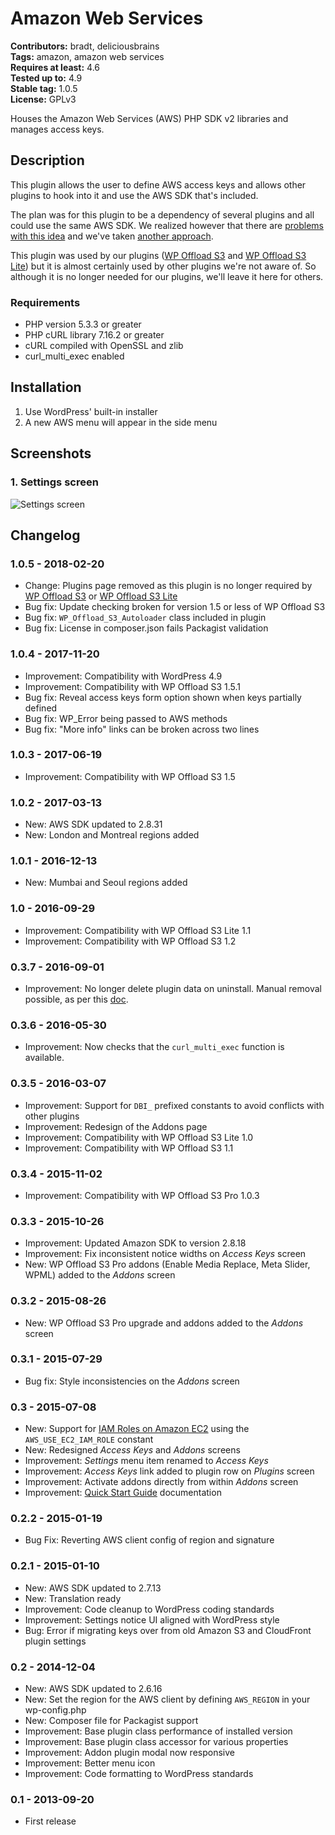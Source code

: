 # Amazon Web Services #
**Contributors:** bradt, deliciousbrains  
**Tags:** amazon, amazon web services  
**Requires at least:** 4.6  
**Tested up to:** 4.9  
**Stable tag:** 1.0.5  
**License:** GPLv3  

Houses the Amazon Web Services (AWS) PHP SDK v2 libraries and manages access keys.

## Description ##

This plugin allows the user to define AWS access keys and allows other plugins to hook into it and use the AWS SDK that's included.

The plan was for this plugin to be a dependency of several plugins and all could use the same AWS SDK. We realized however that there are [problems with this idea](https://deliciousbrains.com/wp-offload-s3-1-6-released/?utm_campaign=WP%2BOffload%2BS3&utm_source=wordpress.org&utm_medium=free%2Bplugin%2Blisting&utm_content=AWS) and we've taken [another approach](https://deliciousbrains.com/wp-offload-s3-1-6-released/?utm_campaign=WP%2BOffload%2BS3&utm_source=wordpress.org&utm_medium=free%2Bplugin%2Blisting&utm_content=AWS).

This plugin was used by our plugins ([WP Offload S3](https://deliciousbrains.com/wp-offload-s3/?utm_campaign=WP%2BOffload%2BS3&utm_source=wordpress.org&utm_medium=free%2Bplugin%2Blisting&utm_content=AWS) and [WP Offload S3 Lite](http://wordpress.org/plugins/amazon-s3-and-cloudfront/)) but it is almost certainly used by other plugins we're not aware of. So although it is no longer needed for our plugins, we'll leave it here for others.

### Requirements ###

* PHP version 5.3.3 or greater
* PHP cURL library 7.16.2 or greater
* cURL compiled with OpenSSL and zlib
* curl_multi_exec enabled

## Installation ##

1. Use WordPress' built-in installer
2. A new AWS menu will appear in the side menu

## Screenshots ##

### 1. Settings screen ###
![Settings screen](https://raw.githubusercontent.com/deliciousbrains/wp-amazon-web-services/assets/screenshot-1.png)


## Changelog ##

### 1.0.5 - 2018-02-20 ###
* Change: Plugins page removed as this plugin is no longer required by [WP Offload S3](https://deliciousbrains.com/wp-offload-s3/?utm_campaign=WP%2BOffload%2BS3&utm_source=wordpress.org&utm_medium=free%2Bplugin%2Blisting&utm_content=AWS) or [WP Offload S3 Lite](http://wordpress.org/plugins/amazon-s3-and-cloudfront/)
* Bug fix: Update checking broken for version 1.5 or less of WP Offload S3
* Bug fix: `WP_Offload_S3_Autoloader` class included in plugin
* Bug fix: License in composer.json fails Packagist validation

### 1.0.4 - 2017-11-20 ###
* Improvement: Compatibility with WordPress 4.9
* Improvement: Compatibility with WP Offload S3 1.5.1
* Bug fix: Reveal access keys form option shown when keys partially defined
* Bug fix: WP_Error being passed to AWS methods
* Bug fix: "More info" links can be broken across two lines

### 1.0.3 - 2017-06-19 ###
* Improvement: Compatibility with WP Offload S3 1.5

### 1.0.2 - 2017-03-13 ###
* New: AWS SDK updated to 2.8.31
* New: London and Montreal regions added

### 1.0.1 - 2016-12-13 ###
* New: Mumbai and Seoul regions added

### 1.0 - 2016-09-29 ###
* Improvement: Compatibility with WP Offload S3 Lite 1.1
* Improvement: Compatibility with WP Offload S3 1.2

### 0.3.7 - 2016-09-01 ###
* Improvement: No longer delete plugin data on uninstall. Manual removal possible, as per this [doc](https://deliciousbrains.com/wp-offload-s3/doc/uninstall/?utm_campaign=changelogs&utm_source=wordpress.org&utm_medium=free%2Bplugin%2Blisting&utm_content=AWS).

### 0.3.6 - 2016-05-30 ###
* Improvement: Now checks that the `curl_multi_exec` function is available.

### 0.3.5 - 2016-03-07 ###
* Improvement: Support for `DBI_` prefixed constants to avoid conflicts with other plugins
* Improvement: Redesign of the Addons page
* Improvement: Compatibility with WP Offload S3 Lite 1.0
* Improvement: Compatibility with WP Offload S3 1.1

### 0.3.4 - 2015-11-02 ###
* Improvement: Compatibility with WP Offload S3 Pro 1.0.3

### 0.3.3 - 2015-10-26 ###
* Improvement: Updated Amazon SDK to version 2.8.18
* Improvement: Fix inconsistent notice widths on _Access Keys_ screen
* New: WP Offload S3 Pro addons (Enable Media Replace, Meta Slider, WPML) added to the _Addons_ screen

### 0.3.2 - 2015-08-26 ###
* New: WP Offload S3 Pro upgrade and addons added to the _Addons_ screen

### 0.3.1 - 2015-07-29 ###
* Bug fix: Style inconsistencies on the _Addons_ screen

### 0.3 - 2015-07-08 ###
* New: Support for [IAM Roles on Amazon EC2](https://deliciousbrains.com/wp-offload-s3/doc/iam-roles/?utm_campaign=changelogs&utm_source=wordpress.org&utm_medium=free%2Bplugin%2Blisting&utm_content=AWS) using the `AWS_USE_EC2_IAM_ROLE` constant
* New: Redesigned _Access Keys_ and _Addons_ screens
* Improvement: _Settings_ menu item renamed to _Access Keys_
* Improvement: _Access Keys_ link added to plugin row on _Plugins_ screen
* Improvement: Activate addons directly from within _Addons_ screen
* Improvement: [Quick Start Guide](https://deliciousbrains.com/wp-offload-s3/doc/quick-start-guide/?utm_campaign=changelogs&utm_source=wordpress.org&utm_medium=free%2Bplugin%2Blisting&utm_content=AWS) documentation

### 0.2.2 - 2015-01-19 ###
* Bug Fix: Reverting AWS client config of region and signature

### 0.2.1 - 2015-01-10 ###
* New: AWS SDK updated to 2.7.13
* New: Translation ready
* Improvement: Code cleanup to WordPress coding standards
* Improvement: Settings notice UI aligned with WordPress style
* Bug: Error if migrating keys over from old Amazon S3 and CloudFront plugin settings

### 0.2 - 2014-12-04 ###
* New: AWS SDK updated to 2.6.16
* New: Set the region for the AWS client by defining `AWS_REGION` in your wp-config.php
* New: Composer file for Packagist support
* Improvement: Base plugin class performance of installed version
* Improvement: Base plugin class accessor for various properties
* Improvement: Addon plugin modal now responsive
* Improvement: Better menu icon
* Improvement: Code formatting to WordPress standards

### 0.1 - 2013-09-20 ###
* First release
